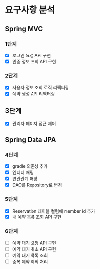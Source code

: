 # 요구사항 분석
## Spring MVC
### 1단계
- [x] 로그인 요청 API 구현
- [x] 인증 정보 조회 API 구현

### 2단계
- [x] 사용자 정보 조회 로직 리팩터링
- [x] 예약 생성 API 리팩터링

## 3단계
- [x] 관리자 페이지 접근 제어

## Spring Data JPA
### 4단계
- [x] gradle 의존성 추가
- [x] 엔티티 매핑
- [x] 연관관계 매핑
- [x] DAO를 Repository로 변경

### 5단계
- [x] Reservation 테이블 컬럼에 member id 추가
- [x] 내 예약 목록 조회 API 구현

### 6단계
- [ ] 예약 대기 요청 API 구현
- [ ] 예약 대기 취소 API 구현
- [ ] 예약 대기 목록 조회 
- [ ] 중복 예약 예외 처리